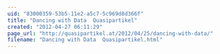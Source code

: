 ```yaml
---
uid: "83000359-53b5-11e2-a5c7-5c969d8d366f"
title: "Dancing with Data  Quasipartikel"
created: "2012-04-27 06:11:29"
page_url: "http://quasipartikel.at/2012/04/25/dancing-with-data/"
filename: "Dancing with Data  Quasipartikel.html"
---
```

